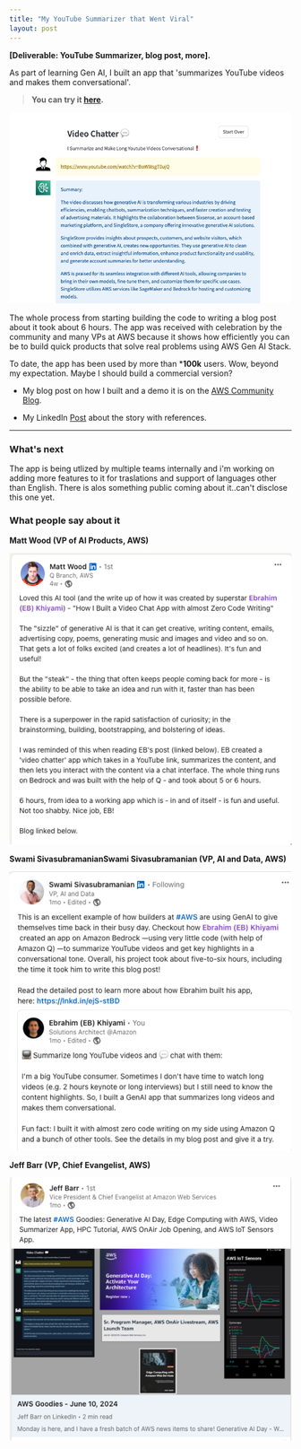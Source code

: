 ```yaml
---
title: "My YouTube Summarizer that Went Viral"
layout: post
---
```


**[Deliverable: YouTube Summarizer, blog post, more].**

As part of learning Gen AI, I built an app that 'summarizes YouTube videos and makes them conversational'.

> **You can try it [here](https://video-chat.streamlit.app/).**

![Video Chat App](/assets/video-chat.png) 


The whole process from starting building the code to writing a blog post about it took about 6 hours. The app was received with celebration by the community and many VPs at AWS because it shows how efficiently you can be to build quick products that solve real problems using AWS Gen AI Stack.

To date, the app has been used by more than ***100k** users. Wow, beyond my expectation. Maybe I should build a commercial version?

- My blog post on how I built and a demo it is on the [AWS Community Blog](https://community.aws/content/2hPtf0UuIXSLqJk5MKolbOoA7Qv/how-i-built-a-video-chatter-app-with-almost-zero-code?lang=en).

- My LinkedIn [Post](https://www.linkedin.com/in/eb-khiyami/recent-activity/all/) about the story with references.

***

### What's next

The app is being utlized by multiple teams internally and i'm working on adding more features to it for traslations and support of languages other than English. There is alos something public coming about it..can't disclose this one yet. 

### What people say about it

**Matt Wood (VP of AI Products, AWS)**

![Video Chat App](/assets/video-chat-matt.png) 

**Swami SivasubramanianSwami Sivasubramanian (VP, AI and Data, AWS)**

![Video Chat App](/assets/video-chat-swami.png) 

**Jeff Barr (VP, Chief Evangelist, AWS)**

![Video Chat App](/assets/video-chat-jeff.png)

